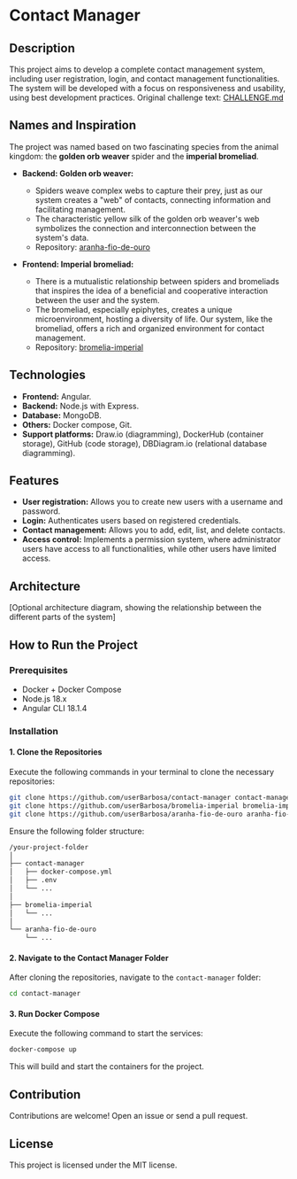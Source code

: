# Contact Manager

## Description

This project aims to develop a complete contact management system, including user registration, login, and contact management functionalities. The system will be developed with a focus on responsiveness and usability, using best development practices.
Original challenge text: [CHALLENGE.md](CHALLENGE.md)

## Names and Inspiration

The project was named based on two fascinating species from the animal kingdom: the **golden orb weaver** spider and the **imperial bromeliad**.

* **Backend: Golden orb weaver:**
  * Spiders weave complex webs to capture their prey, just as our system creates a "web" of contacts, connecting information and facilitating management.
  * The characteristic yellow silk of the golden orb weaver's web symbolizes the connection and interconnection between the system's data.
  * Repository: [aranha-fio-de-ouro](https://github.com/userBarbosa/aranha-fio-de-ouro)

* **Frontend: Imperial bromeliad:**
  * There is a mutualistic relationship between spiders and bromeliads that inspires the idea of a beneficial and cooperative interaction between the user and the system.
  * The bromeliad, especially epiphytes, creates a unique microenvironment, hosting a diversity of life. Our system, like the bromeliad, offers a rich and organized environment for contact management.
  * Repository: [bromelia-imperial](https://github.com/userBarbosa/bromelia-imperial)

## Technologies

* **Frontend:** Angular.
* **Backend:** Node.js with Express.
* **Database:** MongoDB.
* **Others:** Docker compose, Git.
* **Support platforms:** Draw.io (diagramming), DockerHub (container storage), GitHub (code storage), DBDiagram.io (relational database diagramming).

## Features

* **User registration:** Allows you to create new users with a username and password.
* **Login:** Authenticates users based on registered credentials.
* **Contact management:** Allows you to add, edit, list, and delete contacts.
* **Access control:** Implements a permission system, where administrator users have access to all functionalities, while other users have limited access.

## Architecture

[Optional architecture diagram, showing the relationship between the different parts of the system]

## How to Run the Project

### Prerequisites

* Docker + Docker Compose
* Node.js 18.x
* Angular CLI 18.1.4

### Installation

#### 1. Clone the Repositories

Execute the following commands in your terminal to clone the necessary repositories:

```bash
git clone https://github.com/userBarbosa/contact-manager contact-manager
git clone https://github.com/userBarbosa/bromelia-imperial bromelia-imperial
git clone https://github.com/userBarbosa/aranha-fio-de-ouro aranha-fio-de-ouro
```

Ensure the following folder structure:

```markdown
/your-project-folder
│
├── contact-manager
│   ├── docker-compose.yml
│   ├── .env
│   └── ...
│
├── bromelia-imperial
│   └── ...
│
└── aranha-fio-de-ouro
    └── ...
```

#### 2. Navigate to the Contact Manager Folder

After cloning the repositories, navigate to the `contact-manager` folder:

```bash
cd contact-manager
```

#### 3. Run Docker Compose

Execute the following command to start the services:

```bash
docker-compose up
```

This will build and start the containers for the project.

## Contribution

Contributions are welcome! Open an issue or send a pull request.

## License

This project is licensed under the MIT license.
